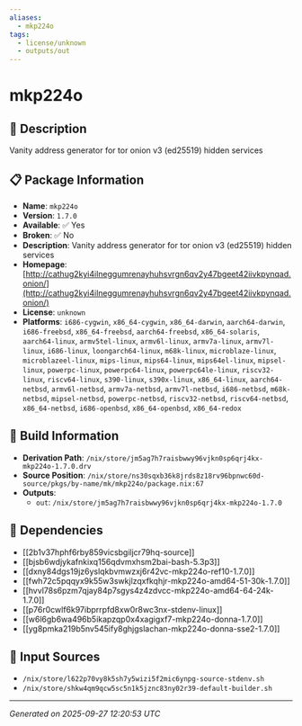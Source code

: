 ```yaml
---
aliases:
  - mkp224o
tags:
  - license/unknown
  - outputs/out
---
```


# mkp224o

## 📝 Description

Vanity address generator for tor onion v3 (ed25519) hidden services

## 📋 Package Information

- **Name**: `mkp224o`
- **Version**: `1.7.0`
- **Available**: ✅ Yes
- **Broken**: ✅ No
- **Description**: Vanity address generator for tor onion v3 (ed25519) hidden services
- **Homepage**: [http://cathug2kyi4ilneggumrenayhuhsvrgn6qv2y47bgeet42iivkpynqad.onion/](http://cathug2kyi4ilneggumrenayhuhsvrgn6qv2y47bgeet42iivkpynqad.onion/)
- **License**: `unknown`
- **Platforms**: `i686-cygwin`, `x86_64-cygwin`, `x86_64-darwin`, `aarch64-darwin`, `i686-freebsd`, `x86_64-freebsd`, `aarch64-freebsd`, `x86_64-solaris`, `aarch64-linux`, `armv5tel-linux`, `armv6l-linux`, `armv7a-linux`, `armv7l-linux`, `i686-linux`, `loongarch64-linux`, `m68k-linux`, `microblaze-linux`, `microblazeel-linux`, `mips-linux`, `mips64-linux`, `mips64el-linux`, `mipsel-linux`, `powerpc-linux`, `powerpc64-linux`, `powerpc64le-linux`, `riscv32-linux`, `riscv64-linux`, `s390-linux`, `s390x-linux`, `x86_64-linux`, `aarch64-netbsd`, `armv6l-netbsd`, `armv7a-netbsd`, `armv7l-netbsd`, `i686-netbsd`, `m68k-netbsd`, `mipsel-netbsd`, `powerpc-netbsd`, `riscv32-netbsd`, `riscv64-netbsd`, `x86_64-netbsd`, `i686-openbsd`, `x86_64-openbsd`, `x86_64-redox`

## 🔧 Build Information

- **Derivation Path**: `/nix/store/jm5ag7h7raisbwwy96vjkn0sp6qrj4kx-mkp224o-1.7.0.drv`
- **Source Position**: `/nix/store/ns30sqxb36k8jrds8z18rv96bpnwc60d-source/pkgs/by-name/mk/mkp224o/package.nix:67`
- **Outputs**:
  - `out`:  `/nix/store/jm5ag7h7raisbwwy96vjkn0sp6qrj4kx-mkp224o-1.7.0`

## 🔗 Dependencies

- [[2b1v37hphf6rby859vicsbgiljcr79hq-source]]
- [[bjsb6wdjykafnkixq156qdvmxhsm2bai-bash-5.3p3]]
- [[dxny84dgs19jz6yslqkbvmwzxj6r42vc-mkp224o-ref10-1.7.0]]
- [[fwh72c5pqqyx9k55w3swkjlzqxfkqhjr-mkp224o-amd64-51-30k-1.7.0]]
- [[hvvl78s6pzm7qjay84p7sgys4z4zdvcc-mkp224o-amd64-64-24k-1.7.0]]
- [[p76r0cwlf6k97ibprrpfd8xw0r8wc3nx-stdenv-linux]]
- [[w6l6gb6wa496b5ikapzqp0x4xagigxf7-mkp224o-donna-1.7.0]]
- [[yg8pmka219b5nv545ify8ghjgslachan-mkp224o-donna-sse2-1.7.0]]

## 📁 Input Sources

- `/nix/store/l622p70vy8k5sh7y5wizi5f2mic6ynpg-source-stdenv.sh`
- `/nix/store/shkw4qm9qcw5sc5n1k5jznc83ny02r39-default-builder.sh`

---
*Generated on 2025-09-27 12:20:53 UTC*
